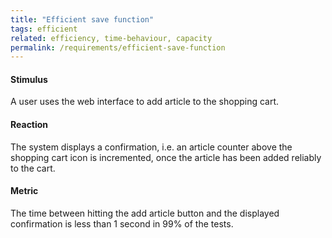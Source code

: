 ```yaml
---
title: "Efficient save function"
tags: efficient
related: efficiency, time-behaviour, capacity
permalink: /requirements/efficient-save-function
---
```


<div class="quality-requirement" markdown="1">

#### Stimulus

A user uses the web interface to add article to the shopping cart.

#### Reaction

The system displays a confirmation, i.e. an article counter above the shopping cart icon is incremented, once the article has been added reliably to the cart.

#### Metric

The time between hitting the add article button and the displayed confirmation is less than 1 second in 99% of the tests. 

</div><br>